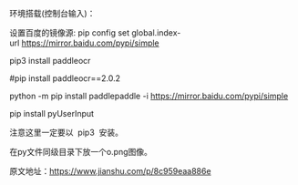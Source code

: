 环境搭载(控制台输入)：

设置百度的镜像源: pip config set global.index-url https://mirror.baidu.com/pypi/simple

pip3 install paddleocr

#pip install paddleocr==2.0.2

python -m pip install paddlepaddle -i https://mirror.baidu.com/pypi/simple

pip install pyUserInput

注意这里一定要以  pip3  安装。

在py文件同级目录下放一个o.png图像。

原文地址：https://www.jianshu.com/p/8c959eaa886e
